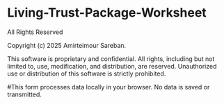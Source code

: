 # Living-Trust-Package-Worksheet

All Rights Reserved

Copyright (c) 2025 Amirteimour Sareban.

This software is proprietary and confidential. All rights, including but not limited to, use, modification, and distribution, are reserved. Unauthorized use or distribution of this software is strictly prohibited.

#This form processes data locally in your browser. No data is saved or transmitted.


